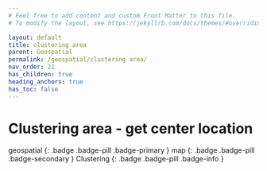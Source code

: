 ```yaml
---
# Feel free to add content and custom Front Matter to this file.
# To modify the layout, see https://jekyllrb.com/docs/themes/#overriding-theme-defaults

layout: default
title: clustering area
parent: Geospatial
permalink: /geospatial/clustering area/
nav_order: 21
has_children: true
heading_anchors: true
has_toc: false
---
```


# Clustering area - get center location
geospatial
{: .badge .badge-pill .badge-primary }
map
{: .badge .badge-pill .badge-secondary }
Clustering
{: .badge .badge-pill .badge-info }
